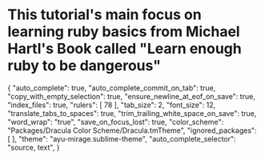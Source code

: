<h1>This tutorial's main focus on learning ruby basics from Michael Hartl's Book called "Learn enough ruby to be dangerous"</h1>

{
	"auto_complete": true,
  "auto_complete_commit_on_tab": true,
  "copy_with_empty_selection": true,
  "ensure_newline_at_eof_on_save": true,
  "index_files": true,
  "rulers":
  [
    78
  ],
  "tab_size": 2,
  "font_size": 12,
  "translate_tabs_to_spaces": true,
  "trim_trailing_white_space_on_save": true,
  "word_wrap": "true",
  "save_on_focus_lost": true,
  "color_scheme": "Packages/Dracula Color Scheme/Dracula.tmTheme",
  "ignored_packages":
  [
  ],
  "theme": "ayu-mirage.sublime-theme",
  "auto_complete_selector": "source, text",
}
